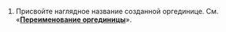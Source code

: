 1. Присвойте наглядное название созданной оргединице. См. «**[Переименование оргединицы](renaming_organizational_unit.md)**».
